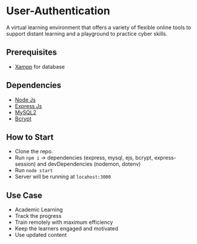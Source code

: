 # User-Authentication
A virtual learning environment that offers a variety of flexible online tools to support distant learning and a playground to practice cyber skills.

## Prerequisites
- [Xampp](https://www.apachefriends.org/) for database 

## Dependencies 
- [Node Js](https://nodejs.org/en/)
- [Express Js](https://expressjs.com/)
- [MySQL2](https://www.npmjs.com/package/mysql2)
- [Bcrypt](https://www.npmjs.com/package/bcrypt)

## How to Start
- Clone the repo.
- Run `npm i` -> dependencies (express, mysql, ejs, bcrypt, express-session) and devDependencies (nodemon, dotenv)
- Run `node start`
- Server will be running at `locahost:3000`

## Use Case
- Academic Learning
- Track the progress
- Train remotely with maximum efficiency
- Keep the learners engaged and motivated
- Use updated content